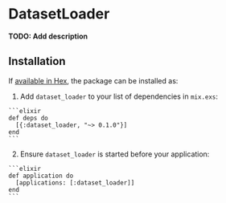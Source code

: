 # DatasetLoader

**TODO: Add description**

## Installation

If [available in Hex](https://hex.pm/docs/publish), the package can be installed as:

  1. Add `dataset_loader` to your list of dependencies in `mix.exs`:

    ```elixir
    def deps do
      [{:dataset_loader, "~> 0.1.0"}]
    end
    ```

  2. Ensure `dataset_loader` is started before your application:

    ```elixir
    def application do
      [applications: [:dataset_loader]]
    end
    ```

